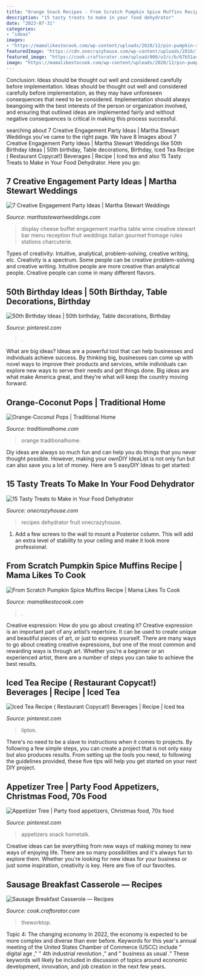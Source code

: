 ```yaml
---
title: "Orange Snack Recipes - From Scratch Pumpkin Spice Muffins Recipe"
description: "15 tasty treats to make in your food dehydrator"
date: "2023-07-31"
categories:
- "ideas"
images:
- "https://mamalikestocook.com/wp-content/uploads/2020/12/pin-pumpkin-spice-muffins.jpg"
featuredImage: "https://cdn.onecrazyhouse.com/wp-content/uploads/2016/12/food-dehydrator-recipes-feature.jpg"
featured_image: "https://cook.craftorator.com/upload/000/u3/c/b/67b51a45.jpg"
image: "https://mamalikestocook.com/wp-content/uploads/2020/12/pin-pumpkin-spice-muffins.jpg"
---
```



Conclusion: Ideas should be thought out well and considered carefully before implementation.
Ideas should be thought out well and considered carefully before implementation, as they may have unforeseen consequences that need to be considered. Implementation should always beangoing with the best interests of the person or organization involved, and ensuring that outlined ideas are implemented fairly and without negative consequences is critical in making this process successful.

	

		
searching about 7 Creative Engagement Party Ideas | Martha Stewart Weddings you've came to the right page. We have 8 Images about 7 Creative Engagement Party Ideas | Martha Stewart Weddings like 50th Birthday Ideas | 50th birthday, Table decorations, Birthday, Iced Tea Recipe ( Restaurant Copycat!) Beverages | Recipe | Iced tea and also 15 Tasty Treats to Make in Your Food Dehydrator. Here you go:
		
    
## 7 Creative Engagement Party Ideas | Martha Stewart Weddings

<img loading=lazy src="http://assets.marthastewartweddings.com/styles/wmax-520-highdpi/d23/cheese-display-md108850/cheese-display-md108850_vert.jpg?itok=soz2zhOx" onerror="this.onerror=null;this.src='https://tse1.mm.bing.net/th?id=OIP.qo1LuBW95Kd5_BY7EA-iwQHaJQ&amp;pid=15.1';" alt="7 Creative Engagement Party Ideas | Martha Stewart Weddings">

_Source: marthastewartweddings.com_

>display cheese buffet engagement martha table wine creative stewart bar menu reception fruit weddings italian gourmet fromage rules stations charcuterie. 

	

Types of creativity: Intuitive, analytical, problem-solving, creative writing, etc.
Creativity is a spectrum. Some people can be creative problem-solving and creative writing. Intuitive people are more creative than analytical people. Creative people can come in many different flavors.

    
## 50th Birthday Ideas | 50th Birthday, Table Decorations, Birthday

<img loading=lazy src="https://i.pinimg.com/736x/57/62/21/576221774e867fd49bbd2a9f152e68de.jpg" onerror="this.onerror=null;this.src='https://tse3.mm.bing.net/th?id=OIP.0K9vtAi-U_4GZ8sotCAmGAHaJ3&amp;pid=15.1';" alt="50th Birthday Ideas | 50th birthday, Table decorations, Birthday">

_Source: pinterest.com_

>. 

	

What are big ideas?
Ideas are a powerful tool that can help businesses and individuals achieve success. By thinking big, businesses can come up with novel ways to improve their products and services, while individuals can explore new ways to serve their needs and get things done. Big ideas are what make America great, and they’re what will keep the country moving forward.

    
## Orange-Coconut Pops | Traditional Home

<img loading=lazy src="http://images.traditionalhome.mdpcdn.com/sites/traditionalhome.com/files/styles/facebook_og_image/public/article/102221332.jpg?itok=mSoHS0hf" onerror="this.onerror=null;this.src='https://tse2.mm.bing.net/th?id=OIP.2XcRu7_9aNqmZthTdN3LSAHaHa&amp;pid=15.1';" alt="Orange-Coconut Pops | Traditional Home">

_Source: traditionalhome.com_

>orange traditionalhome. 

	

Diy ideas are always so much fun and can help you do things that you never thought possible. However, making your ownDIY IdeaList is not only fun but can also save you a lot of money. Here are 5 easyDIY Ideas to get started: 

    
## 15 Tasty Treats To Make In Your Food Dehydrator

<img loading=lazy src="https://cdn.onecrazyhouse.com/wp-content/uploads/2016/12/food-dehydrator-recipes-feature.jpg" onerror="this.onerror=null;this.src='https://tse3.mm.bing.net/th?id=OIP.Ms2StJdSeBthrHjRj7R6eQHaD3&amp;pid=15.1';" alt="15 Tasty Treats to Make in Your Food Dehydrator">

_Source: onecrazyhouse.com_

>recipes dehydrator fruit onecrazyhouse. 

	

1. Add a few screws to the wall to mount a Posterior column. This will add an extra level of stability to your ceiling and make it look more professional.

    
## From Scratch Pumpkin Spice Muffins Recipe | Mama Likes To Cook

<img loading=lazy src="https://mamalikestocook.com/wp-content/uploads/2020/12/pin-pumpkin-spice-muffins.jpg" onerror="this.onerror=null;this.src='https://tse2.mm.bing.net/th?id=OIP._RGII6g-GhL4tikQQu1TAAHaLH&amp;pid=15.1';" alt="From Scratch Pumpkin Spice Muffins Recipe | Mama Likes To Cook">

_Source: mamalikestocook.com_

>. 

	

Creative expression: How do you go about creating it?
Creative expression is an important part of any artist’s repertoire. It can be used to create unique and beautiful pieces of art, or just to express yourself. There are many ways to go about creating creative expressions, but one of the most common and rewarding ways is through art. Whether you’re a beginner or an experienced artist, there are a number of steps you can take to achieve the best results.

    
## Iced Tea Recipe ( Restaurant Copycat!) Beverages | Recipe | Iced Tea

<img loading=lazy src="https://i.pinimg.com/736x/0c/28/3e/0c283e828c00151b8a4dfa4a3399ac95.jpg" onerror="this.onerror=null;this.src='https://tse4.mm.bing.net/th?id=OIP.Evy5Ky2emYRBnOy7qUAh6wHaLH&amp;pid=15.1';" alt="Iced Tea Recipe ( Restaurant Copycat!) Beverages | Recipe | Iced tea">

_Source: pinterest.com_

>lipton. 

	

There's no need to be a slave to instructions when it comes to projects. By following a few simple steps, you can create a project that is not only easy but also produces results. From setting up the tools you need, to following the guidelines provided, these five tips will help you get started on your next DIY project.

    
## Appetizer Tree | Party Food Appetizers, Christmas Food, 70s Food

<img loading=lazy src="https://i.pinimg.com/736x/4d/ad/4a/4dad4a1f80050a5b1d8756a99caaffe1--trees-appetizer.jpg" onerror="this.onerror=null;this.src='https://tse2.mm.bing.net/th?id=OIP.Jzd2bRuBBS9pNtvGJ2EuOQHaJ3&amp;pid=15.1';" alt="Appetizer Tree | Party food appetizers, Christmas food, 70s food">

_Source: pinterest.com_

>appetizers snack hometalk. 

	

Creative ideas can be everything from new ways of making money to new ways of enjoying life. There are so many possibilities and it's always fun to explore them. Whether you're looking for new ideas for your business or just some inspiration, creativity is key. Here are five of our favorites.

    
## Sausage Breakfast Casserole — Recipes

<img loading=lazy src="https://cook.craftorator.com/upload/000/u3/c/b/67b51a45.jpg" onerror="this.onerror=null;this.src='https://tse4.mm.bing.net/th?id=OIP.nBIsHANccW49PF-pZw_BCAHaJ4&amp;pid=15.1';" alt="Sausage Breakfast Casserole — Recipes">

_Source: cook.craftorator.com_

>theworktop. 

	

Topic 4: The changing economy
In 2022, the economy is expected to be more complex and diverse than ever before. Keywords for this year's annual meeting of the United States Chamber of Commerce (USCC) include " digital age ," " 4th industrial revolution ," and " business as usual ." 
These keywords will likely be included in discussion of topics around economic development, innovation, and job creation in the next few years.

